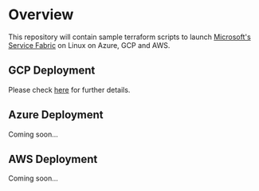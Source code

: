 # Overview

This repository will contain sample terraform scripts to launch [Microsoft's Service Fabric](https://github.com/microsoft/service-fabric) on Linux on Azure, GCP and AWS. 

## GCP Deployment
Please check [here](./gcp/linux/) for further details.

## Azure Deployment
Coming soon...

## AWS Deployment
Coming soon...